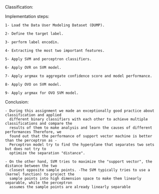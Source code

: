 Classification:

Implementation steps:

    1- Load the Data User Modeling Dataset (DUMP).
    
    2- Define the target label.
    
    3- perform label encodin.
    
    4- Extracting the most two important features.
    
    5- Apply SVM and perceptron classifiers.
    
    6- Apply OVR on SVM model.
    
    7- Apply argmax to aggregate confidence score and model performance.
    
    8- Apply OVO on SVM model.
    
    9- Apply argmax for OVO SVM model.
    
Conclusion:

    - During this assignment we made an exceptionally good practice about classification and applied 
      different binary classifiers with each other to achieve multiple classifications and compare the 
      results of them to make analysis and learn the causes of different performances Therefore, we 
      found out that the performance of support vector machine is better than the perceptron as -
      Perceptron model try to find the hyperplane that separates two sets but does not try to 
      optimize the separation "distance". 
    
    - On the other hand, SVM tries to maximize the "support vector", the distance between the two 
      closest opposite sample points. -The SVM typically tries to use a (kernel function) to project the 
      sample points into high dimension space to make them linearly separable, while the perceptron 
      assumes the sample points are already linearly separable
